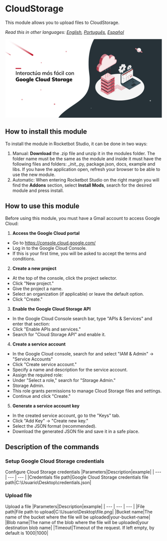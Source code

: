 



# CloudStorage
  
This module allows you to upload files to CloudStorage.  

*Read this in other languages: [English](Manual_CloudStorage.md), [Português](Manual_CloudStorage.pr.md), [Español](Manual_CloudStorage.es.md)*
  
![banner](imgs\Banner_CloudStorage.png)
## How to install this module
  
To install the module in Rocketbot Studio, it can be done in two ways:
1. Manual: __Download__ the .zip file and unzip it in the modules folder. The folder name must be the same as the module and inside it must have the following files and folders: \__init__.py, package.json, docs, example and libs. If you have the application open, refresh your browser to be able to use the new module.
2. Automatic: When entering Rocketbot Studio on the right margin you will find the **Addons** section, select **Install Mods**, search for the desired module and press install.  

## How to use this module

Before using this module, you must have a Gmail account to access Google Cloud:

1. **Access the Google Cloud portal**
- Go to https://console.cloud.google.com/
- Log in to the Google Cloud Console.
- If this is your first time, you will be asked to accept the terms and conditions.

2. **Create a new project**
- At the top of the console, click the project selector.
- Click "New project."
- Give the project a name.
- Select an organization (if applicable) or leave the default option.
- Click "Create."

3. **Enable the Google Cloud Storage API**
- In the Google Cloud Console search bar, type "APIs & Services" and enter that section:
- Click "Enable APIs and services."
- Search for "Cloud Storage API" and enable it.

4. **Create a service account**

- In the Google Cloud console, search for and select "IAM & Admin" → "Service Accounts"
- Click "Create service account."
- Specify a name and description for the service account.
- Assign the required role:
- Under "Select a role," search for "Storage Admin."
- Storage Admin.
- This role grants permissions to manage Cloud Storage files and settings.
- Continue and click "Create."

5. **Generate a service account key**
- In the created service account, go to the "Keys" tab.
- Click "Add Key" -> "Create new key."
- Select the JSON format (recommended).
- Download the generated JSON file and save it in a safe place.


## Description of the commands

### Setup Google Cloud Storage credentials
  
Configure Cloud Storage credentials
|Parameters|Description|example|
| --- | --- | --- |
|Credentials file path|Google Cloud Storage credentials file path|C:\Usuario\Desktop\credentials.json|

### Upload file
  
Upload a file
|Parameters|Description|example|
| --- | --- | --- |
|File path|File path to upload|C:\Usuario\Desktop\file.png|
|Bucket name|The name of the bucket where the file will be uploaded|your-bucket-name|
|Blob name|The name of the blob where the file will be uploaded|your destination blob name|
|Timeout|Timeout of the request. If left empty, by default is 1000|1000|
